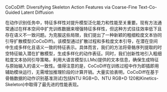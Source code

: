 CoCoDiff: Diversifying Skeleton Action Features via Coarse-Fine Text-Co-Guided Latent Diffusion

在动作识别任务中，特征多样性对提升模型泛化能力和性能至关重要。现有方法通常通过在样本空间中扩充训练数据来增强特征多样性，但这种方式往往效率低下且存在语义不一致问题。为克服这些局限，我们提出了一种新颖的粗细粒度文本协同引导扩散模型(CoCoDiff)。该模型通过扩散过程和多粒度文本引导，在潜在空间中生成多样化且语义一致的特征表示。具体而言，我们的方法将骨骼序列提取的时空特征输入潜在扩散模型，生成多样化的动作表征。同时，我们创新性地引入粗细粒度文本协同引导策略，利用大语言模型(LLMs)提供的文本信息，确保生成特征与原始输入的语义一致性。值得注意的是，CoCoDiff在训练过程中作为即插即用辅助模块运行，无需增加推理阶段的计算开销。大量实验表明，CoCoDiff在基于骨骼数据的动作识别基准测试(包括NTU RGB+D、NTU RGB+D 120和Kinetics-Skeleton)中取得了最先进的性能表现。